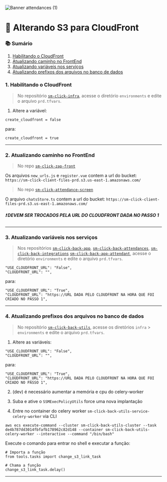 ![Banner attendances (1)](https://github.com/user-attachments/assets/f5a004e1-1e4a-4ec2-a83a-68268484a092)

# 🔄 Alterando S3 para CloudFront

### 📚 Sumário

1. [Habilitando o CloudFront](#1-habilitando-o-cloudfront)
2. [Atualizando caminho no FrontEnd](#2-atualizando-caminho-no-FrontEnd)  
3. [Atualizando variáveis nos serviços](#3-atualizando-variáveis-nos-serviços)  
4. [Atualizando prefixos dos arquivos no banco de dados](#4-atualizando-prefixos-dos-arquivos-no-banco-de-dados)

### 1. Habilitando o CloudFront

> No repositório [`sm-click-infra`](https://github.com/service-marketing/sm-click-infra), acesse o diretório `environments` e edite o arquivo `prd.tfvars`.

1. Altere a variável:

```hcl
create_cloudfront = false
```

para:

```hcl
create_cloudfront = true
```

<hr />

### 2. Atualizando caminho no FrontEnd
> No repo [`sm-click-zap-front`](https://github.com/service-marketing/sm-zap-front)

Os arquivos `new_urls.js` e `register.vue` contem  a url do bucket: `https://sm-click-client-files-prd.s3.us-east-1.amazonaws.com/`

> No repo [`sm-click-attendance-screen`](https://github.com/service-marketing/sm-click-attendance-screen)

O arquivo `chatsStore.ts` contem  a url do bucket: `https://sm-click-client-files-prd.s3.us-east-1.amazonaws.com/`

##### ❗ DEVEM SER TROCADOS PELA URL DO CLOUDFRONT DADA NO PASSO 1

<hr />

### 3. Atualizando variáveis nos serviços

> Nos repositórios [`sm-click-back-app`](https://github.com/service-marketing/sm-click-back-app), [`sm-click-back-attendances`](https://github.com/service-marketing/sm-click-back-attendances), [`sm-click-back-integrations`](https://github.com/service-marketing/sm-click-back-integrations) [`sm-click-back-app-attendant`](https://github.com/service-marketing/sm-click-back-app-attendant), acesse o diretório `environments` e edite o arquivo `prd.tfvars`.

```hcl
"USE_CLOUDFRONT_URL": "False",
"CLOUDFRONT_URL": "",
```

para:

```hcl
"USE_CLOUDFRONT_URL": "True",
"CLOUDFRONT_URL": "https://URL DADA PELO CLOUDFRONT NA HORA QUE FOI CRIADO NO PASSO 1",
```

<hr />

### 4. Atualizando prefixos dos arquivos no banco de dados

> No repositório [`sm-click-back-utils`](https://github.com/service-marketing/sm-click-back-utils), acesse os diretórios `infra` > `environments` e edite o arquivo `prd.tfvars`.

1. Altere as variáveis:

```hcl
"USE_CLOUDFRONT_URL": "False",
"CLOUDFRONT_URL": "",
```

para:

```hcl
"USE_CLOUDFRONT_URL": "True",
"CLOUDFRONT_URL": "https://URL DADA PELO CLOUDFRONT NA HORA QUE FOI CRIADO NO PASSO 1",
```

2. (dev) é necessário aumentar a memória e cpu do celery-worker

3. Suba e ative o `SSMExecPolicyUtils` force uma nova implantação

4. Entre no container do celery worker `sm-click-back-utils-service-celery-worker` via CLI

```hcl
aws ecs execute-command --cluster sm-click-back-utils-cluster --task de4b787dd3014fbfafb178962c82d148 --container sm-click-back-utils-celery-worker --interactive --command "/bin/bash" 
```

Execute o comando para entrar no shell e executar a função:

```hcl
# Importa a função
from tools.tasks import change_s3_link_task

# Chama a função
change_s3_link_task.delay()
```

  
<hr />

